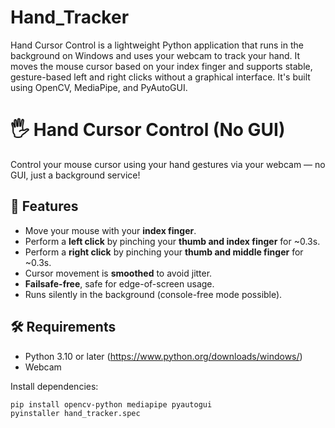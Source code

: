 # Hand_Tracker
Hand Cursor Control is a lightweight Python application that runs in the background on Windows and uses your webcam to track your hand. It moves the mouse cursor based on your index finger and supports stable, gesture-based left and right clicks without a graphical interface. It's built using OpenCV, MediaPipe, and PyAutoGUI.

# 🖐️ Hand Cursor Control (No GUI)

Control your mouse cursor using your hand gestures via your webcam — no GUI, just a background service!

## 🔧 Features

- Move your mouse with your **index finger**.
- Perform a **left click** by pinching your **thumb and index finger** for ~0.3s.
- Perform a **right click** by pinching your **thumb and middle finger** for ~0.3s.
- Cursor movement is **smoothed** to avoid jitter.
- **Failsafe-free**, safe for edge-of-screen usage.
- Runs silently in the background (console-free mode possible).

## 🛠️ Requirements

- Python 3.10 or later  (https://www.python.org/downloads/windows/) 
- Webcam

Install dependencies:

```bash
pip install opencv-python mediapipe pyautogui
pyinstaller hand_tracker.spec
```



